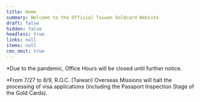 ```yaml
---
title: Home
summary: Welcome to the Official Taiwan Goldcard Website
draft: false
hidden: false
headless: true
links: null
items: null
cms_omit: true
---
```

\*Due to the pandemic, Office Hours will be closed until further notice.

\*From 7/27 to 8/9, R.O.C. (Taiwan) Overseas Missions will halt the processing of visa applications (including the Passport Inspection Stage of the Gold Cards).
